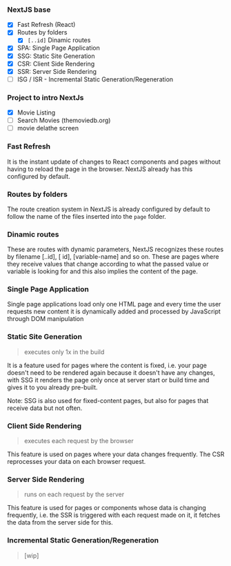 ### NextJS base

- [x] Fast Refresh (React)
- [x] Routes by folders
    - [x] `[..id]` Dinamic routes
- [x] SPA: Single Page Application
- [x] SSG: Static Site Generation
- [x] CSR: Client Side Rendering
- [x] SSR: Server Side Rendering
- [ ] ISG / ISR - Incremental Static Generation/Regeneration

### Project to intro NextJs

- [x] Movie Listing
- [ ] Search Movies (themoviedb.org)
- [ ] movie delathe screen

### Fast Refresh
It is the instant update of changes to React components and pages without having to reload the page in the browser. NextJS already has this configured by default.

### Routes by folders
The route creation system in NextJS is already configured by default to follow the name of the files inserted into the `page` folder.

### Dinamic routes
These are routes with dynamic parameters, NextJS recognizes these routes by filename [..id], [ id], [variable-name] and so on. These are pages where they receive values that change according to what the passed value or variable is looking for and this also implies the content of the page.

### Single Page Application
Single page applications load only one HTML page and every time the user requests new content it is dynamically added and processed by JavaScript through DOM manipulation

### Static Site Generation
> executes only 1x in the build

It is a feature used for pages where the content is fixed, i.e. your page doesn't need to be rendered again because it doesn't have any changes, with SSG it renders the page only once at server start or build time and gives it to you already pre-built.

Note: SSG is also used for fixed-content pages, but also for pages that receive data but not often.

### Client Side Rendering
> executes each request by the browser

This feature is used on pages where your data changes frequently. The CSR reprocesses your data on each browser request.

### Server Side Rendering
> runs on each request by the server

This feature is used for pages or components whose data is changing frequently, i.e. the SSR is triggered with each request made on it, it fetches the data from the server side for this.   

### Incremental Static Generation/Regeneration
>  [wip]
